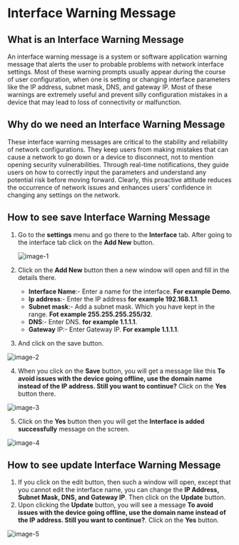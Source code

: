 # Interface Warning Message

## What is an Interface Warning Message
An interface warning message is a system or software application warning message that alerts the user to probable problems with network interface settings. Most of these warning prompts usually appear during the course of user configuration, when one is setting or changing interface parameters like the IP address, subnet mask, DNS, and gateway IP. Most of these warnings are extremely useful and prevent silly configuration mistakes in a device that may lead to loss of connectivity or malfunction.

## Why do we need an Interface Warning Message
These interface warning messages are critical to the stability and reliability of network configurations. They keep users from making mistakes that can cause a network to go down or a device to disconnect, not to mention opening security vulnerabilities. Through real-time notifications, they guide users on how to correctly input the parameters and understand any potential risk before moving forward. Clearly, this proactive attitude reduces the occurrence of network issues and enhances users' confidence in changing any settings on the network.

## How to see save Interface Warning Message

1. Go to the **settings** menu and go there to the **Interface** tab. After going to the interface tab click on the **Add New** button.
   
   ![image-1](https://github.com/Nancypatel1103/ComplianceClient/assets/153616269/f432c75e-acd2-40ad-b241-df0dd28215a6)

2. Click on the **Add New** button then a new window will open and fill in the details there.
   - **Interface Name**:- Enter a name for the interface. **For example Demo**.
   - **Ip address**:- Enter the IP address **for example 192.168.1.1**.
   - **Subnet mask**:- Add a subnet mask. Which you have kept in the range. **Fot example 255.255.255.255/32**.
   - **DNS**:- Enter DNS. **for example 1.1.1.1**.
   - **Gateway** IP:- Enter Gateway IP. **For example 1.1.1.1**.
3. And click on the save button.
   
  ![image-2](https://github.com/Nancypatel1103/ComplianceClient/assets/153616269/de40cf33-8f65-4618-abfe-f63ddc11be59)

4. When you click on the **Save** button, you will get a message like this **To avoid issues with the device going offline, use the domain name instead of the IP address. Still you want to continue?** Click on the **Yes** button there.

  ![image-3](https://github.com/Nancypatel1103/ComplianceClient/assets/153616269/f59aea46-7f9c-4ed2-bf2c-e81e6c50fc5a)

5. Click on the **Yes** button then you will get the **Interface is added successfully** message on the screen.

  ![image-4](https://github.com/Nancypatel1103/ComplianceClient/assets/153616269/1bd360e1-5dd6-4620-b8a3-12c3bf2c5d71)


## How to see update Interface Warning Message

1. If you click on the edit button, then such a window will open, except that you cannot edit the interface name, you can change the **IP Address, Subnet Mask, DNS, and Gateway IP**. Then click on the **Update** button.
2. Upon clicking the **Update** button, you will see a message **To avoid issues with the device going offline, use the domain name instead of the IP address. Still you want to continue?**. Click on the **Yes** button.



  ![image-5](https://github.com/Nancypatel1103/ComplianceClient/assets/153616269/133075db-8a2d-4cb8-b255-40b823549722)
